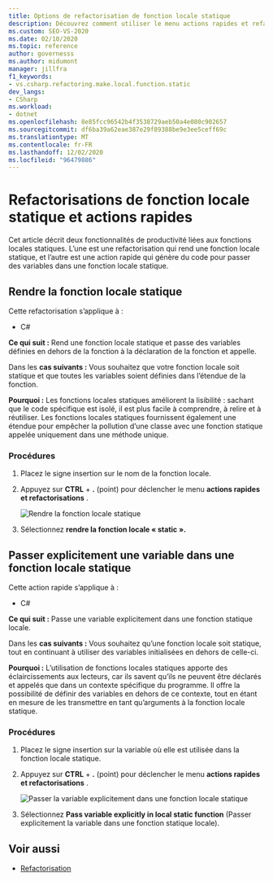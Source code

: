 ```yaml
---
title: Options de refactorisation de fonction locale statique
description: Découvrez comment utiliser le menu actions rapides et refactorisations pour rendre une fonction locale statique et passer des variables définies en dehors de la fonction à la déclaration et aux appels de la fonction.
ms.custom: SEO-VS-2020
ms.date: 02/10/2020
ms.topic: reference
author: governesss
ms.author: midumont
manager: jillfra
f1_keywords:
- vs.csharp.refactoring.make.local.function.static
dev_langs:
- CSharp
ms.workload:
- dotnet
ms.openlocfilehash: 8e85fcc96542b4f3538729aeb50a4e080c902657
ms.sourcegitcommit: df6ba39a62eae387e29f89388be9e3ee5ceff69c
ms.translationtype: MT
ms.contentlocale: fr-FR
ms.lasthandoff: 12/02/2020
ms.locfileid: "96479886"
---
```

# <a name="static-local-function-refactorings-and-quick-actions"></a>Refactorisations de fonction locale statique et actions rapides

Cet article décrit deux fonctionnalités de productivité liées aux fonctions locales statiques. L’une est une refactorisation qui rend une fonction locale statique, et l’autre est une action rapide qui génère du code pour passer des variables dans une fonction locale statique.

## <a name="make-local-function-static"></a>Rendre la fonction locale statique

Cette refactorisation s’applique à :

- C#

**Ce qui suit :** Rend une fonction locale statique et passe des variables définies en dehors de la fonction à la déclaration de la fonction et appelle.

Dans les **cas suivants :** Vous souhaitez que votre fonction locale soit statique et que toutes les variables soient définies dans l’étendue de la fonction.

**Pourquoi :** Les fonctions locales statiques améliorent la lisibilité : sachant que le code spécifique est isolé, il est plus facile à comprendre, à relire et à réutiliser. Les fonctions locales statiques fournissent également une étendue pour empêcher la pollution d’une classe avec une fonction statique appelée uniquement dans une méthode unique.

### <a name="how-to"></a>Procédures

1. Placez le signe insertion sur le nom de la fonction locale.

2. Appuyez sur **CTRL** + **.** (point) pour déclencher le menu **actions rapides et refactorisations** .

   ![Rendre la fonction locale statique](media/make-local-function-static.png)

3. Sélectionnez **rendre la fonction locale « static ».**

## <a name="pass-variable-explicitly-in-a-static-local-function"></a>Passer explicitement une variable dans une fonction locale statique

Cette action rapide s’applique à :

- C#

**Ce qui suit :** Passe une variable explicitement dans une fonction statique locale.

Dans les **cas suivants :** Vous souhaitez qu’une fonction locale soit statique, tout en continuant à utiliser des variables initialisées en dehors de celle-ci.

**Pourquoi :** L’utilisation de fonctions locales statiques apporte des éclaircissements aux lecteurs, car ils savent qu’ils ne peuvent être déclarés et appelés que dans un contexte spécifique du programme. Il offre la possibilité de définir des variables en dehors de ce contexte, tout en étant en mesure de les transmettre en tant qu’arguments à la fonction locale statique.

### <a name="how-to"></a>Procédures

1. Placez le signe insertion sur la variable où elle est utilisée dans la fonction locale statique.

2. Appuyez sur **CTRL** + **.** (point) pour déclencher le menu **actions rapides et refactorisations** .

   ![Passer la variable explicitement dans une fonction locale statique](media/pass-variable-explicitly-static-local-function.png)

3. Sélectionnez **Pass variable explicitly in local static function** (Passer explicitement la variable dans une fonction statique locale).

## <a name="see-also"></a>Voir aussi

- [Refactorisation](../refactoring-in-visual-studio.md)